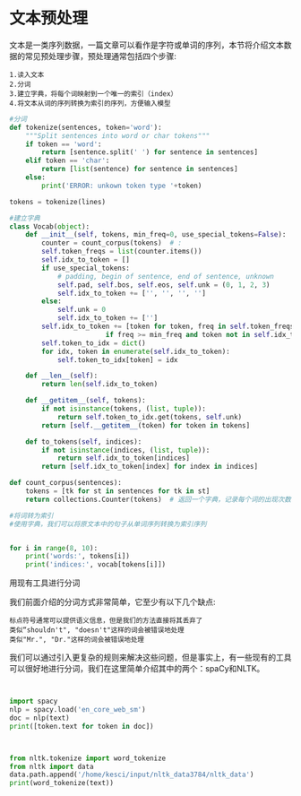 # 文本预处理
文本是一类序列数据，一篇文章可以看作是字符或单词的序列，本节将介绍文本数据的常见预处理步骤，预处理通常包括四个步骤:

    1.读入文本
    2.分词
    3.建立字典，将每个词映射到一个唯一的索引（index）
    4.将文本从词的序列转换为索引的序列，方便输入模型

```python
#分词
def tokenize(sentences, token='word'):
    """Split sentences into word or char tokens"""
    if token == 'word':
        return [sentence.split(' ') for sentence in sentences]
    elif token == 'char':
        return [list(sentence) for sentence in sentences]
    else:
        print('ERROR: unkown token type '+token)

tokens = tokenize(lines)
```
```python
#建立字典
class Vocab(object):
    def __init__(self, tokens, min_freq=0, use_special_tokens=False):
        counter = count_corpus(tokens)  # : 
        self.token_freqs = list(counter.items())
        self.idx_to_token = []
        if use_special_tokens:
            # padding, begin of sentence, end of sentence, unknown
            self.pad, self.bos, self.eos, self.unk = (0, 1, 2, 3)
            self.idx_to_token += ['', '', '', '']
        else:
            self.unk = 0
            self.idx_to_token += ['']
        self.idx_to_token += [token for token, freq in self.token_freqs
                        if freq >= min_freq and token not in self.idx_to_token]
        self.token_to_idx = dict()
        for idx, token in enumerate(self.idx_to_token):
            self.token_to_idx[token] = idx

    def __len__(self):
        return len(self.idx_to_token)

    def __getitem__(self, tokens):
        if not isinstance(tokens, (list, tuple)):
            return self.token_to_idx.get(tokens, self.unk)
        return [self.__getitem__(token) for token in tokens]

    def to_tokens(self, indices):
        if not isinstance(indices, (list, tuple)):
            return self.idx_to_token[indices]
        return [self.idx_to_token[index] for index in indices]

def count_corpus(sentences):
    tokens = [tk for st in sentences for tk in st]
    return collections.Counter(tokens)  # 返回一个字典，记录每个词的出现次数
```

```python
#将词转为索引
#使用字典，我们可以将原文本中的句子从单词序列转换为索引序列


for i in range(8, 10):
    print('words:', tokens[i])
    print('indices:', vocab[tokens[i]])
```

用现有工具进行分词

我们前面介绍的分词方式非常简单，它至少有以下几个缺点:

    标点符号通常可以提供语义信息，但是我们的方法直接将其丢弃了
    类似“shouldn't", "doesn't"这样的词会被错误地处理
    类似"Mr.", "Dr."这样的词会被错误地处理

我们可以通过引入更复杂的规则来解决这些问题，但是事实上，有一些现有的工具可以很好地进行分词，我们在这里简单介绍其中的两个：spaCy和NLTK。

```python


import spacy
nlp = spacy.load('en_core_web_sm')
doc = nlp(text)
print([token.text for token in doc])



from nltk.tokenize import word_tokenize
from nltk import data
data.path.append('/home/kesci/input/nltk_data3784/nltk_data')
print(word_tokenize(text))


```
